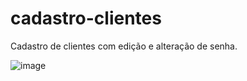 # cadastro-clientes
Cadastro de clientes com edição e alteração de senha.

![image](https://github.com/user-attachments/assets/0d8f0e0a-e24a-4438-99e6-595abd94ba65)
